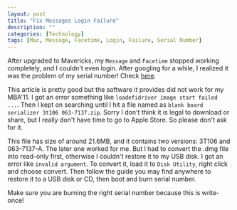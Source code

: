 ```yaml
---
layout: post
title: "Fix Messages Login Failure"
description: ""
categories: [Technology]
tags: [Mac, Message, Facetime, Login, Failure, Serial Number]
---
```


After upgraded to Mavericks, my `Message` and `Facetime` stopped working completely, and I couldn't even login.
After googling for a while, I realized it was the problem of my serial number! Check [here](http://rogersm.net/icloud-problems-mountain-lion-serial-number).

This article is pretty good but the software it provides did not work for my MBA'11. I got
an error something like `loadefidriver image start failed ...`. Then I kept on searching until
I hit a file named as `blank board serializer 3t106 063-7137.zip`. Sorry I don't think it is
legal to download or share, but I really don't have time to go to Apple Store. So please don't
ask for it.

This file has size of around 21.6MB, and it contains two versions: 3T106 and 063-7137-A.
The later one worked for me. But I had to convert the .dmg file into read-only first,
otherwise I couldn't restore it to my USB disk. I got an error like `invalid argument`.
To convert it, load it to `Disk Utility`, right click and choose convert. Then follow the guide
you may find anywhere to restore it to a USB disk or CD, then boot and burn serial number.

Make sure you are burning the right serial number because this is write-once!
